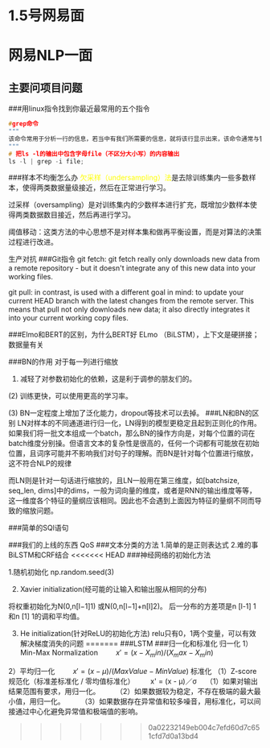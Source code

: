 1.5号网易面
==========
# 网易NLP一面
## 主要问项目问题
###用linux指令找到你最近最常用的五个指令


```C++
#grep命令
"""
该命令常用于分析一行的信息，若当中有我们所需要的信息，就将该行显示出来，该命令通常与管道命令一起使用，用于对一些命令的输出进行筛选加工等等tation of our code is shown in the video.
"""
# 把ls -l的输出中包含字母file（不区分大小写）的内容输出
ls -l | grep -i file;
```
###样本不均衡怎么办
<font color='yellow'>欠采样（undersampling）法</font>是去除训练集内一些多数样本，使得两类数据量级接近，然后在正常进行学习。

过采样（oversampling）是对训练集内的少数样本进行扩充，既增加少数样本使得两类数据数目接近，然后再进行学习。

阈值移动：这类方法的中心思想不是对样本集和做再平衡设置，而是对算法的决策过程进行改进。

生产对抗
###Git指令
git fetch: git fetch really only downloads new data from a remote repository - but it doesn't integrate any of this new data into your working files.


git pull: in contrast, is used with a different goal in mind: to update your current HEAD branch with the latest changes from the remote server. This means that pull not only downloads new data; it also directly integrates it into your current working copy files.

###Elmo和BERT的区别，为什么BERT好
ELmo （BiLSTM），上下文是硬拼接； 数据量有关


###BN的作用
对于每一列进行缩放
1) 减轻了对参数初始化的依赖，这是利于调参的朋友们的。

(2) 训练更快，可以使用更高的学习率。

(3) BN一定程度上增加了泛化能力，dropout等技术可以去掉。
###LN和BN的区别
LN对样本的不同通道进行归一化，LN得到的模型更稳定且起到正则化的作用。
如果我们将一批文本组成一个batch，那么BN的操作方向是，对每个位置的词在batch维度分别操。但语言文本的复杂性是很高的，任何一个词都有可能放在初始位置，且词序可能并不影响我们对句子的理解。而BN是针对每个位置进行缩放，这不符合NLP的规律

而LN则是针对一句话进行缩放的，且LN一般用在第三维度，如[batchsize, seq_len, dims]中的dims，一般为词向量的维度，或者是RNN的输出维度等等，这一维度各个特征的量纲应该相同。因此也不会遇到上面因为特征的量纲不同而导致的缩放问题。


###简单的SQl语句

###我们的上线的东西
QoS
###文本分类的方法
1.简单的是正则表达式
2.难的事BiLSTM和CRF结合
<<<<<<< HEAD
###神经网络的初始化方法

1.随机初始化
np.random.seed(3)

2. Xavier initialization(经可能的让输入和输出服从相同的分布)

将权重初始化为N(0,n[l−1]1) 或N(0,n[l−1]+n[l]2)。 后一分布的方差项是n [l-1] 1和n [1] 1的调和平均值。

3. He initialization(针对ReLU的初始化方法)
relu只有0，1两个变量，可以有效解决梯度消失的问题
=======
###LSTM
###归一化和标准化
归一化
1）Min-Max Normalization
   $x' = (x - X_min) / (X_max - X_min)$

2）平均归一化
   $x' = (x - μ) / (MaxValue - MinValue)$
标准化
（1）Z-score规范化（标准差标准化 / 零均值标准化）
  x' = (x - μ)／σ
   （1）如果对输出结果范围有要求，用归一化。
  （2）如果数据较为稳定，不存在极端的最大最小值，用归一化。
  （3）如果数据存在异常值和较多噪音，用标准化，可以间接通过中心化避免异常值和极端值的影响。


>>>>>>> 0a02232149eb004c7efd60d7c651cfd7d0a13bd4



